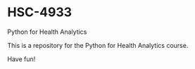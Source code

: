 # HSC-4933
Python for Health Analytics

This is a repository for the Python for Health Analytics course.

Have fun!
